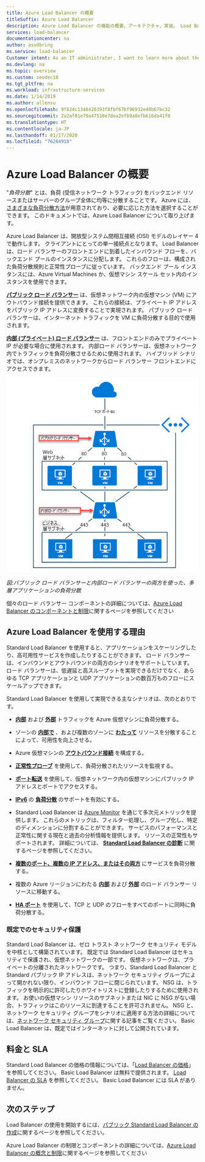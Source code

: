 ```yaml
---
title: Azure Load Balancer の概要
titleSuffix: Azure Load Balancer
description: Azure Load Balancer の機能の概要、アーキテクチャ、実装。 Load Balancer の動作とクラウドでの使用方法について説明します。
services: load-balancer
documentationcenter: na
author: asudbring
ms.service: load-balancer
Customer intent: As an IT administrator, I want to learn more about the Azure Load Balancer service and what I can use it for.
ms.devlang: na
ms.topic: overview
ms.custom: seodec18
ms.tgt_pltfrm: na
ms.workload: infrastructure-services
ms.date: 1/14/2019
ms.author: allensu
ms.openlocfilehash: 9f824c1348420393f8fbf67bf96932e40b67bc32
ms.sourcegitcommit: 2a2af81e79a47510e7dea2efb9a8efb616da41f0
ms.translationtype: HT
ms.contentlocale: ja-JP
ms.lasthandoff: 01/17/2020
ms.locfileid: "76264918"
---
```

# <a name="what-is-azure-load-balancer"></a>Azure Load Balancer の概要

"*負荷分散*" とは、負荷 (受信ネットワーク トラフィック) をバックエンド リソースまたはサーバーのグループ全体に均等に分散することです。 Azure には、[さまざまな負荷分散方法](https://docs.microsoft.com/azure/architecture/guide/technology-choices/load-balancing-overview)が用意されており、必要に応じた方法を選択することができます。 このドキュメントでは、Azure Load Balancer について取り上げます。

Azure Load Balancer は、開放型システム間相互接続 (OSI) モデルのレイヤー 4 で動作します。 クライアントにとっての単一接続点となります。 Load Balancer は、ロード バランサーのフロントエンドに到着したインバウンド フローを、バックエンド プールのインスタンスに分配します。 これらのフローは、構成された負荷分散規則と正常性プローブに従っています。 バックエンド プール インスタンスには、Azure Virtual Machines か、仮想マシン スケール セット内のインスタンスを使用できます。

**[パブリック ロード バランサー](./concepts-limitations.md#publicloadbalancer)** は、仮想ネットワーク内の仮想マシン (VM) にアウトバウンド接続を提供できます。 これらの接続は、プライベート IP アドレスをパブリック IP アドレスに変換することで実現されます。 パブリック ロード バランサーは、インターネット トラフィックを VM に負荷分散する目的で使用されます。

**[内部 (プライベート) ロード バランサー](./concepts-limitations.md#internalloadbalancer)** は、フロントエンドのみでプライベート IP が必要な場合に使用されます。 内部ロード バランサーは、仮想ネットワーク内でトラフィックを負荷分散させるために使用されます。 ハイブリッド シナリオでは、オンプレミスのネットワークからロード バランサー フロントエンドにアクセスできます。

<div align="center">
  <img src='./media/load-balancer-overview/IC744147.png'>
</div>

*図:パブリック ロード バランサーと内部ロード バランサーの両方を使った、多層アプリケーションの負荷分散*

個々のロード バランサー コンポーネントの詳細については、[Azure Load Balancer のコンポーネントと制限](./concepts-limitations.md)に関するページを参照してください

## <a name="why-use-azure-load-balancer"></a>Azure Load Balancer を使用する理由
Standard Load Balancer を使用すると、アプリケーションをスケーリングしたり、高可用性サービスを作成したりすることができます。 ロード バランサーは、インバウンドとアウトバウンドの両方のシナリオをサポートしています。 ロード バランサーは、低遅延と高スループットを実現できるだけでなく、あらゆる TCP アプリケーションと UDP アプリケーションの数百万ものフローにスケールアップできます。

Standard Load Balancer を使用して実現できる主なシナリオは、次のとおりです。

- **[内部](https://docs.microsoft.com/azure/load-balancer/tutorial-load-balancer-standard-manage-portal)** および **[外部](https://docs.microsoft.com/azure/load-balancer/tutorial-load-balancer-standard-internal-portal)** トラフィックを Azure 仮想マシンに負荷分散する。

- ゾーンの **[内部で](https://docs.microsoft.com/azure/load-balancer/tutorial-load-balancer-standard-public-zonal-portal)** 、および複数のゾーンに **[わたって](https://docs.microsoft.com/azure/load-balancer/tutorial-load-balancer-standard-public-zone-redundant-portal)** リソースを分散することによって、可用性を向上させる。

- Azure 仮想マシンの **[アウトバウンド接続](https://docs.microsoft.com/azure/load-balancer/load-balancer-outbound-connections)** を構成する。

- **[正常性プローブ](https://docs.microsoft.com/azure/load-balancer/load-balancer-custom-probe-overview)** を使用して、負荷分散されたリソースを監視する。

- **[ポート転送](https://docs.microsoft.com/azure/load-balancer/tutorial-load-balancer-port-forwarding-portal)** を使用して、仮想ネットワーク内の仮想マシンにパブリック IP アドレスとポートでアクセスする。

- **[IPv6](https://docs.microsoft.com/azure/virtual-network/ipv6-overview)** の **[負荷分散](https://docs.microsoft.com/azure/virtual-network/virtual-network-ipv4-ipv6-dual-stack-standard-load-balancer-powershell)** のサポートを有効にする。

- Standard Load Balancer は [Azure Monitor](https://docs.microsoft.com/azure/azure-monitor/overview) を通じて多次元メトリックを提供します。  これらのメトリックは、フィルター処理し、グループ化し、特定のディメンションに分割することができます。  サービスのパフォーマンスと正常性に関する現在と過去の分析情報を提供します。  リソースの正常性もサポートされます。 詳細については、 **[Standard Load Balancer の診断](load-balancer-standard-diagnostics.md)** に関するページを参照してください。

- **[複数のポート、複数の IP アドレス、またはその両方](https://docs.microsoft.com/azure/load-balancer/load-balancer-multivip-overview)** にサービスを負荷分散する。

- 複数の Azure リージョンにわたる **[内部](https://docs.microsoft.com/azure/load-balancer/move-across-regions-internal-load-balancer-portal)** および **[外部](https://docs.microsoft.com/azure/load-balancer/move-across-regions-external-load-balancer-portal)** のロード バランサー リソースに移動する。

- **[HA ポート](https://docs.microsoft.com/azure/load-balancer/load-balancer-ha-ports-overview)** を使用して、TCP と UDP のフローをすべてのポートに同時に負荷分散する。

### <a name="securebydefault"></a>既定でのセキュリティ保護

Standard Load Balancer は、ゼロ トラスト ネットワーク セキュリティ モデルを中核として構築されています。 既定では Standard Load Balancer はセキュリティで保護され、仮想ネットワークの一部です。 仮想ネットワークは、プライベートの分離されたネットワークです。  つまり、Standard Load Balancer と Standard パブリック IP アドレスは、ネットワーク セキュリティ グループによって開かれない限り、インバウンド フローに閉じられています。 NSG は、トラフィックを明示的に許可したりホワイトリストに登録したりするために使用されます。  お使いの仮想マシン リソースのサブネットまたは NIC に NSG がない場合、トラフィックはこのリソースに到達することを許可されません。 NSG と、ネットワーク セキュリティ グループをシナリオに適用する方法の詳細については、[ネットワーク セキュリティ グループ](../virtual-network/security-overview.md)に関する記事をご覧ください。
Basic Load Balancer は、既定ではインターネットに対して公開されています。


## <a name="pricing-and-sla"></a>料金と SLA

Standard Load Balancer の価格の情報については、「[Load Balancer の価格](https://azure.microsoft.com/pricing/details/load-balancer/)」を参照してください。
Basic Load Balancer は無料で提供されます。
[Load Balancer の SLA](https://aka.ms/lbsla) を参照してください。 Basic Load Balancer には SLA がありません。

## <a name="next-steps"></a>次のステップ

Load Balancer の使用を開始するには、[パブリック Standard Load Balancer の作成](quickstart-load-balancer-standard-public-portal.md)に関するページを参照してください。

Azure Load Balancer の制限とコンポーネントの詳細については、[Azure Load Balancer の概念と制限](./concepts-limitations.md)に関するページを参照してください
